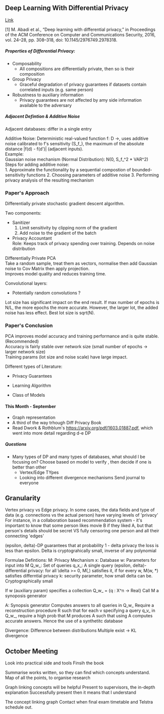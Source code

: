 ## Deep Learning With Differential Privacy
[Link](https://search.library.uq.edu.au/permalink/f/tbms52/TN_cdi_arxiv_primary_1607_00133)  

[1] M. Abadi et al., “Deep learning with differential privacy,” in Proceedings of the ACM Conference on Computer and Communications Security, 2016, vol. 24–28, pp. 308–318, doi: 10.1145/2976749.2978318.


##### Properties of Differential Privacy:  
* Composability
  * All compositions are differentially private, then so is their composition  
* Group Privacy  
  * Graceful degradation of privacy guarantees if datasets contain correlated inputs (e.g. same person)  
* Robustness to auxiliary information  
  * Privacy guarantees are not affected by amy side information available to the adversary

##### Adjacent Defintion & Additive Noise
Adjacent databases: differ in a single entry  

Additive Noise: Deterministic real-valued function f: D ->, uses additive noise calibrated to f's sensitivity (S_f_), the maximum of the absolute distance |f(d) - f(d')| (adjacent inputs).  
  Example:  
    Gaussian noise mechanism (Normal Distribution): N(0, S_f_^2 * VAR^2)  
  Steps for adding additive noise:  
    1. Approximate the functionality by a sequential compostion of bounded-sensitivity functions
    2. Choosing parameters of additive noise
    3. Performing privacy analysis of the resulting mechanism  
  
### Paper's Approach
Differentially private stochastic gradient descent algorithm.  

Two components:  
* Sanitizer  
  1. Limit sensitivity by clipping norm of the gradient  
  2. Add noise to the gradient of the batch  
* Privacy Accountant  
  Role: Keeps track of privacy spending over training. Depends on noise distribution  
  
Differentially Private PCA  
  Take a random sample, treat them as vectors, normalise then add Gaussian noise to Cov Matrix then apply projection.  
  Improves model quality and reduces training time.  

Convolutional layers:  
- Potentially random convolutions ?  

Lot size has significant impact on the end result. If max number of epochs is N/L, the more epochs the more accurate. However, the larger lot, the added noise has less effect. Best lot size is sqrt(N).  

### Paper's Conclusion
PCA improves model accuracy and training performance and is quite stable. (Recommended)  
Accuracy is fairly stable over network size (small number of epochs -> larger network size)  
Training params (lot size and noise scale) have large impact.  

Different types of Literature:  
* Privacy Guarantees  
  
* Learning Algorithm  
* Class of Models  


#### This Month - September
* Graph representation
* A third of the way trhough Diff Privacy Book
* Read Dwork & Rothblum's https://arxiv.org/pdf/1603.01887.pdf, which went into more detail regarding d-e DP

##### Questions
* Many types of DP and many types of databases, what should I be focusing on?
    Choose based on model to verify , then decide if one is better than other
  * Vertex/Edge TYpes
  * Looking into different divergence mechanisms
    Send journal to everyone
## Granularity
Vertex privacy vs Edge privacy. 
In some cases, the data fields and type of data (e.g. connections vs the actual person) have varying levels of 'privacy'
For instance, in a collaboration based recommendation system - it's important to know that some person likes movie B if they liked A, but that person's details should be secret VS fully censoring one person and all their connecting 'edges'

(epsilon, delta)-DP guarantees that at probability 1 - delta privacy the loss is less than epsilon.
  Delta is cryptograhically small, inverse of any polynomial

Formulae Defintions:
M: Privacy Mechanism
x: Database
w: Parameters for input into M
Q_w_: Set of queries
q_x_: A single query
(epsilon, delta)-differential privacy: for all \delta >= 0, M(*,*) satisfies it, if for every w, M(w, *) satisfies differntial privacy
k: security parameter, how small delta can be. Cryptographically small

If w (auxiliary param) specifies a collection Q_w_ = {q : X^n -> Real}
  Call M a synoposis generator

A: Synopsis generator
  Computes answers to all queries in Q_w_
  Require a reconstruction procedure R such that for each v specifying a query q_v_ in Q_w_, require a high prob that M produces A such that using A computes accurate answers. 
  Hence the use of a synthetitc database

Divergence: Difference between distributions
  Multiple exist -> KL divergence 

## October Meeting
Look into practical side and tools
  Finsih the book

Summarise works written, so they can find which concepts understand. Map of all the points, to organise research

Graph linking concepts will be helpful
  Present to supervisors, the in-depth explanation
  Successfully present then it means that I understand

The concept linking graph
  Contact when final exam timetable and Telstra schedule out.

